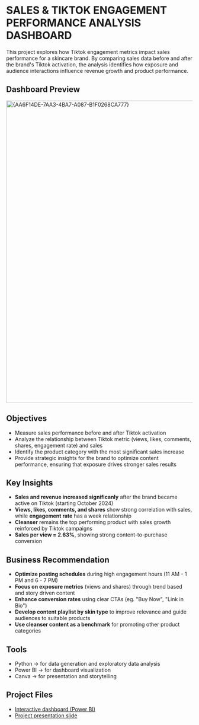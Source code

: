 # SALES & TIKTOK ENGAGEMENT PERFORMANCE ANALYSIS DASHBOARD

This project explores how Tiktok engagement metrics impact sales performance for a skincare brand. By comparing sales data before and after the brand's Tiktok activation, the analysis identifies how exposure and audience interactions influence revenue growth and product performance.

## Dashboard Preview
<img width="1220" height="816" alt="{AA6F14DE-7AA3-4BA7-A087-B1F0268CA777}" src="https://github.com/user-attachments/assets/8638b9af-db0c-4286-9304-9cfac72b9c1f" />

## Objectives
- Measure sales performance before and after Tiktok activation
- Analyze the relationship between Tiktok metric (views, likes, comments, shares, engagement rate) and sales
- Identify the product category with the most significant sales increase
- Provide strategic insights for the brand to optimize content performance, ensuring that exposure drives stronger sales results

## Key Insights
- **Sales and revenue increased significanly** after the brand became active on Tiktok (starting October 2024)
- **Views, likes, comments, and shares** show strong correlation with sales, while **engagement rate** has a week relationship
- **Cleanser** remains the top performing product with sales growth reinforced by Tiktok campaigns
- **Sales per view = 2.63%**, showing strong content-to-purchase conversion

## Business Recommendation
- **Optimize posting schedules** during high engagement hours (11 AM - 1 PM and 6 - 7 PM)
- **Focus on exposure metrics** (views and shares) through trend based and story driven content
- **Enhance conversion rates** using clear CTAs (eg. "Buy Now", "Link in Bio")
- **Develop content playlist by skin type** to improve relevance and guide audiences to suitable products
- **Use cleanser content as a benchmark** for promoting other product categories

## Tools
- Python -> for data generation and exploratory data analysis
- Power BI -> for dashboard visualization
- Canva -> for presentation and storytelling

## Project Files
- [Interactive dashboard (Power BI)](Sales_Tiktok_Engagement_Dashboard.pbix)
- [Project presentation slide](Tiktok%20Engagement%20%26%20Sales%20Growth.pdf)
